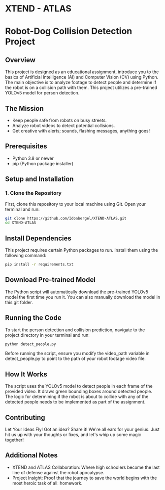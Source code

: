 # XTEND - ATLAS 
# Robot-Dog Collision Detection Project

## Overview
This project is designed as an educational assignment, introduce you to the basics of Artificial Intelligence (AI) and Computer Vision (CV) using Python.
The main objective is to analyze footage to detect people and determine if the robot is on a collision path with them.
This project utilizes a pre-trained YOLOv5 model for person detection.

## The Mission
- Keep people safe from robots on busy streets.
- Analyze robot videos to detect potential collisions.
- Get creative with alerts; sounds, flashing messages, anything goes!


## Prerequisites
- Python 3.8 or newer
- pip (Python package installer)

## Setup and Installation

### 1. Clone the Repository
First, clone this repository to your local machine using Git. Open your terminal and run:

```bash
git clone https://github.com/Idoabergel/XTEND-ATLAS.git
cd XTEND-ATLAS
```

##  Install Dependencies
This project requires certain Python packages to run. Install them using the following command:

```bash
pip install -r requirements.txt
```

## Download Pre-trained Model
The Python script will automatically download the pre-trained YOLOv5 model the first time you run it.
You can also manually download the model in this git folder. 

## Running the Code
To start the person detection and collision prediction, navigate to the project directory in your terminal and run:

```bash
python detect_people.py
```

Before running the script, ensure you modify the video_path variable in detect_people.py to point to the path of your robot footage video file.

## How It Works
The script uses the YOLOv5 model to detect people in each frame of the provided video. It draws green bounding boxes around detected people. The logic for determining if the robot is about to collide with any of the detected people needs to be implemented as part of the assignment.


## Contributing

Let Your Ideas Fly!
Got an idea? Share it! We're all ears for your genius. Just hit us up with your thoughts or fixes, and let's whip up some magic together!

## Additional Notes

- XTEND and ATLAS Collaboration: Where high schoolers become the last line of defense against the robot apocalypse.
- Project Insight: Proof that the journey to save the world begins with the most heroic task of all: homework.